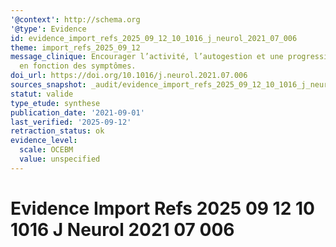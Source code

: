 ```yaml
---
'@context': http://schema.org
'@type': Evidence
id: evidence_import_refs_2025_09_12_10_1016_j_neurol_2021_07_006
theme: import_refs_2025_09_12
message_clinique: Encourager l’activité, l’autogestion et une progression graduée
  en fonction des symptômes.
doi_url: https://doi.org/10.1016/j.neurol.2021.07.006
sources_snapshot: _audit/evidence_import_refs_2025_09_12_10_1016_j_neurol_2021_07_006.json
statut: valide
type_etude: synthese
publication_date: '2021-09-01'
last_verified: '2025-09-12'
retraction_status: ok
evidence_level:
  scale: OCEBM
  value: unspecified
---
```

# Evidence Import Refs 2025 09 12 10 1016 J Neurol 2021 07 006

